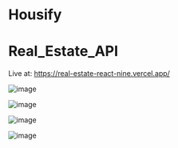 # Housify

# Real_Estate_API
Live at: https://real-estate-react-nine.vercel.app/


![image](https://github.com/adty2024/Real_Estate_API/assets/116277969/1948f1b6-9006-497c-9176-e9b00957097a)

![image](https://github.com/adty2024/Real_Estate_API/assets/116277969/30b1f27b-ba86-42c3-87c6-c884a549d583)

![image](https://github.com/adty2024/Real_Estate_API/assets/116277969/055d4375-e926-400a-b8fb-b873fdd6353c)

![image](https://github.com/adty2024/Real_Estate_API/assets/116277969/c006cab5-8a08-43a0-900d-89f5939367a3)

